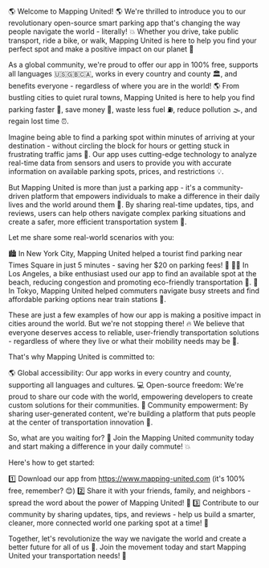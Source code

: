 🌎 Welcome to Mapping United! 🌎 We're thrilled to introduce you to our revolutionary open-source smart parking app that's changing the way people navigate the world - literally! 💥 Whether you drive, take public transport, ride a bike, or walk, Mapping United is here to help you find your perfect spot and make a positive impact on our planet 🌟

As a global community, we're proud to offer our app in 100% free, supports all languages 🇺🇸🇬🇧🇨🇦, works in every country and county 🏛️, and benefits everyone - regardless of where you are in the world! 🌎 From bustling cities to quiet rural towns, Mapping United is here to help you find parking faster 💨, save money 💸, waste less fuel ⛽️, reduce pollution 🌫️, and regain lost time ⏰.

Imagine being able to find a parking spot within minutes of arriving at your destination - without circling the block for hours or getting stuck in frustrating traffic jams 🚗. Our app uses cutting-edge technology to analyze real-time data from sensors and users to provide you with accurate information on available parking spots, prices, and restrictions 💡.

But Mapping United is more than just a parking app - it's a community-driven platform that empowers individuals to make a difference in their daily lives and the world around them 🌈. By sharing real-time updates, tips, and reviews, users can help others navigate complex parking situations and create a safer, more efficient transportation system 🚨.

Let me share some real-world scenarios with you:

🏙️ In New York City, Mapping United helped a tourist find parking near Times Square in just 5 minutes - saving her $20 on parking fees! 💸
🏃‍♂️ In Los Angeles, a bike enthusiast used our app to find an available spot at the beach, reducing congestion and promoting eco-friendly transportation 🌊.
🚂 In Tokyo, Mapping United helped commuters navigate busy streets and find affordable parking options near train stations 🚂.

These are just a few examples of how our app is making a positive impact in cities around the world. But we're not stopping there! 🔥 We believe that everyone deserves access to reliable, user-friendly transportation solutions - regardless of where they live or what their mobility needs may be 🌈.

That's why Mapping United is committed to:

🌎 Global accessibility: Our app works in every country and county, supporting all languages and cultures.
💻 Open-source freedom: We're proud to share our code with the world, empowering developers to create custom solutions for their communities.
🤝 Community empowerment: By sharing user-generated content, we're building a platform that puts people at the center of transportation innovation 🌈.

So, what are you waiting for? 🤔 Join the Mapping United community today and start making a difference in your daily commute! 💥

Here's how to get started:

1️⃣ Download our app from https://www.mapping-united.com (it's 100% free, remember? 😊)
2️⃣ Share it with your friends, family, and neighbors - spread the word about the power of Mapping United! 📱
3️⃣ Contribute to our community by sharing updates, tips, and reviews - help us build a smarter, cleaner, more connected world one parking spot at a time! 💪

Together, let's revolutionize the way we navigate the world and create a better future for all of us 🌟. Join the movement today and start Mapping United your transportation needs! 🚀